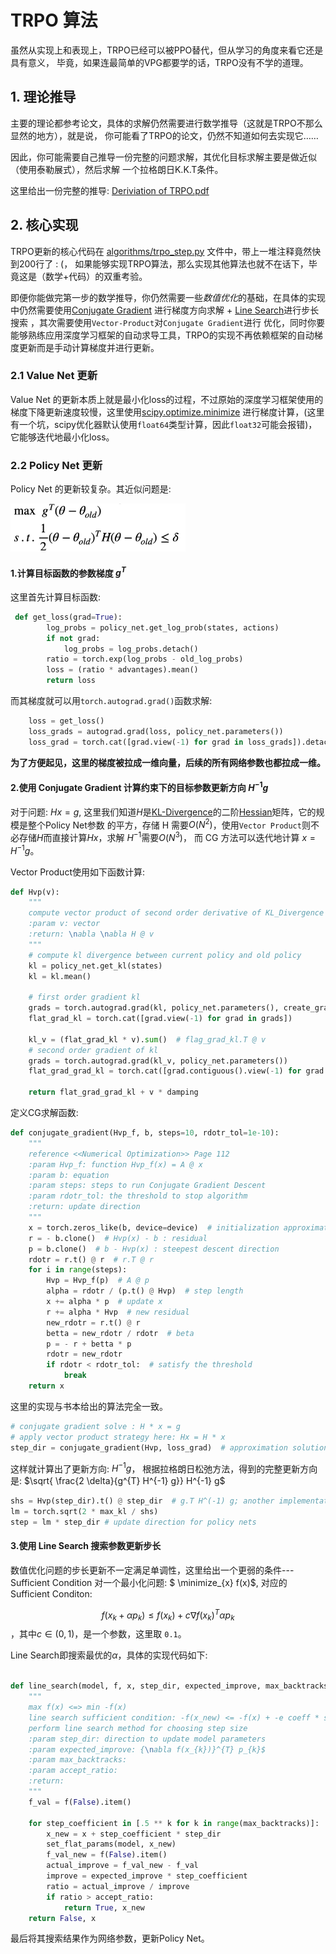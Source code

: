 # TRPO 算法

虽然从实现上和表现上，TRPO已经可以被PPO替代，但从学习的角度来看它还是具有意义，
毕竟，如果连最简单的VPG都要学的话，TRPO没有不学的道理。

## 1. 理论推导

主要的理论都参考论文，具体的求解仍然需要进行数学推导（这就是TRPO不那么显然的地方），就是说，
你可能看了TRPO的论文，仍然不知道如何去实现它……

因此，你可能需要自己推导一份完整的问题求解，其优化目标求解主要是做近似（使用泰勒展式），然后求解
一个拉格朗日K.K.T条件。

这里给出一份完整的推导: [Deriviation of TRPO.pdf][8] 

## 2. 核心实现

TRPO更新的核心代码在 [algorithms/trpo_step.py][1] 文件中，带上一堆注释竟然快到200行了 : (，
如果能够实现TRPO算法，那么实现其他算法也就不在话下，毕竟这是（数学+代码）的双重考验。

即便你能做完第一步的数学推导，你仍然需要一些*数值优化*的基础，在具体的实现中仍然需要使用[Conjugate Gradient][3]
进行梯度方向求解 + [Line Search][4]进行步长搜索 ，其次需要使用`Vector-Product`对`Conjugate Gradient`进行
优化，同时你要能够熟练应用深度学习框架的自动求导工具，TRPO的实现不再依赖框架的自动梯度更新而是手动计算梯度并进行更新。

### 2.1 Value Net 更新

Value Net 的更新本质上就是最小化loss的过程，不过原始的深度学习框架使用的梯度下降更新速度较慢，这里使用[scipy.optimize.minimize][5]
进行梯度计算，(这里有一个坑，scipy优化器默认使用`float64`类型计算，因此`float32`可能会报错)，它能够迭代地最小化loss。

### 2.2 Policy Net 更新

Policy Net 的更新较复杂。其近似问题是:
<p float="center">
    <img src="../images/trpo-problem.png" width="280"/>
</p>


#### 1.计算目标函数的参数梯度 $g^{T}$

这里首先计算目标函数:
```python
 def get_loss(grad=True):
        log_probs = policy_net.get_log_prob(states, actions)
        if not grad:
            log_probs = log_probs.detach()
        ratio = torch.exp(log_probs - old_log_probs)
        loss = (ratio * advantages).mean()
        return loss
```
而其梯度就可以用`torch.autograd.grad()`函数求解:
```python
    loss = get_loss()
    loss_grads = autograd.grad(loss, policy_net.parameters())
    loss_grad = torch.cat([grad.view(-1) for grad in loss_grads]).detach()  # g.T
```
**为了方便起见，这里的梯度被拉成一维向量，后续的所有网络参数也都拉成一维。**

#### 2.使用 Conjugate Gradient 计算约束下的目标参数更新方向 $H^{-1}g$

对于问题: $H x = g$, 这里我们知道$H$是[KL-Divergence][6]的二阶[Hessian][7]矩阵，它的规模是整个Policy Net参数
的平方，存储 H 需要$O(N^2)$，使用`Vector Product`则不必存储$H$而直接计算$Hx$，求解 $H^{-1}$需要$O(N^{3})$，
而 CG 方法可以迭代地计算 $x = H^{-1} g$。

Vector Product使用如下函数计算:
```python
def Hvp(v):
    """
    compute vector product of second order derivative of KL_Divergence Hessian and v
    :param v: vector
    :return: \nabla \nabla H @ v
    """
    # compute kl divergence between current policy and old policy
    kl = policy_net.get_kl(states)
    kl = kl.mean()

    # first order gradient kl
    grads = torch.autograd.grad(kl, policy_net.parameters(), create_graph=True)
    flat_grad_kl = torch.cat([grad.view(-1) for grad in grads])

    kl_v = (flat_grad_kl * v).sum()  # flag_grad_kl.T @ v
    # second order gradient of kl
    grads = torch.autograd.grad(kl_v, policy_net.parameters())
    flat_grad_grad_kl = torch.cat([grad.contiguous().view(-1) for grad in grads]).detach()

    return flat_grad_grad_kl + v * damping
```

定义CG求解函数:
```python
def conjugate_gradient(Hvp_f, b, steps=10, rdotr_tol=1e-10):
    """
    reference <<Numerical Optimization>> Page 112
    :param Hvp_f: function Hvp_f(x) = A @ x
    :param b: equation
    :param steps: steps to run Conjugate Gradient Descent
    :param rdotr_tol: the threshold to stop algorithm
    :return: update direction
    """
    x = torch.zeros_like(b, device=device)  # initialization approximation of x
    r = - b.clone()  # Hvp(x) - b : residual
    p = b.clone()  # b - Hvp(x) : steepest descent direction
    rdotr = r.t() @ r  # r.T @ r
    for i in range(steps):
        Hvp = Hvp_f(p)  # A @ p
        alpha = rdotr / (p.t() @ Hvp)  # step length
        x += alpha * p  # update x
        r += alpha * Hvp  # new residual
        new_rdotr = r.t() @ r
        betta = new_rdotr / rdotr  # beta
        p = - r + betta * p
        rdotr = new_rdotr
        if rdotr < rdotr_tol:  # satisfy the threshold
            break
    return x
```
这里的实现与书本给出的算法完全一致。
```python
# conjugate gradient solve : H * x = g
# apply vector product strategy here: Hx = H * x
step_dir = conjugate_gradient(Hvp, loss_grad)  # approximation solution of H^(-1)g
```
这样就计算出了更新方向: $H^{-1} g$，
根据拉格朗日松弛方法，得到的完整更新方向是: $\sqrt{ \frac{2 \delta}{g^{T} H^{-1} g}} H^{-1} g$
```python
shs = Hvp(step_dir).t() @ step_dir  # g.T H^(-1) g; another implementation: Hvp(step_dir) @ step_dir
lm = torch.sqrt(2 * max_kl / shs)
step = lm * step_dir # update direction for policy nets
```

#### 3.使用 Line Search 搜索参数更新步长
数值优化问题的步长更新不一定满足单调性，这里给出一个更弱的条件--- Sufficient Condition
对一个最小化问题: $ \minimize_{x} f(x)$, 对应的Sufficient Conditon:

$$ f(x_{k} + \alpha p_{k}) \leq f(x_{k}) + c {\nabla f(x_{k})}^{T} \alpha p_{k}$$
，其中$c \in (0, 1)$，是一个参数，这里取 `0.1`。

Line Search即搜索最优的$\alpha$，具体的实现代码如下:
```python

def line_search(model, f, x, step_dir, expected_improve, max_backtracks=10, accept_ratio=0.1):
    """
    max f(x) <=> min -f(x)
    line search sufficient condition: -f(x_new) <= -f(x) + -e coeff * step_dir
    perform line search method for choosing step size
    :param step_dir: direction to update model parameters
    :param expected_improve: {\nabla f(x_{k})}^{T} p_{k}$
    :param max_backtracks:
    :param accept_ratio:
    :return:
    """
    f_val = f(False).item()

    for step_coefficient in [.5 ** k for k in range(max_backtracks)]:
        x_new = x + step_coefficient * step_dir
        set_flat_params(model, x_new)
        f_val_new = f(False).item()
        actual_improve = f_val_new - f_val
        improve = expected_improve * step_coefficient
        ratio = actual_improve / improve
        if ratio > accept_ratio:
            return True, x_new
    return False, x
```
最后将其搜索结果作为网络参数，更新Policy Net。

[1]: ../algorithms/trpo_step.py
[2]: ../images/trpo-problem.png
[3]: https://en.wikipedia.org/wiki/Conjugate_gradient_method
[4]: https://en.wikipedia.org/wiki/Backtracking_line_search
[5]: https://docs.scipy.org/doc/scipy/reference/generated/scipy.optimize.minimize.html
[6]: https://en.wikipedia.org/wiki/Kullback%E2%80%93Leibler_divergence
[7]: https://en.wikipedia.org/wiki/Hessian_matrix
[8]: Deriviation%20of%20TRPO.pdf